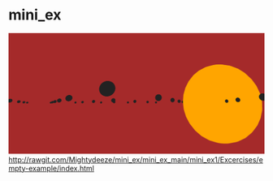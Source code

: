 # mini_ex
![alt text](mini_ex1.3.png "Alternative Abstract Solarsystem")
http://rawgit.com/Mightydeeze/mini_ex/mini_ex_main/mini_ex1/Excercises/empty-example/index.html
